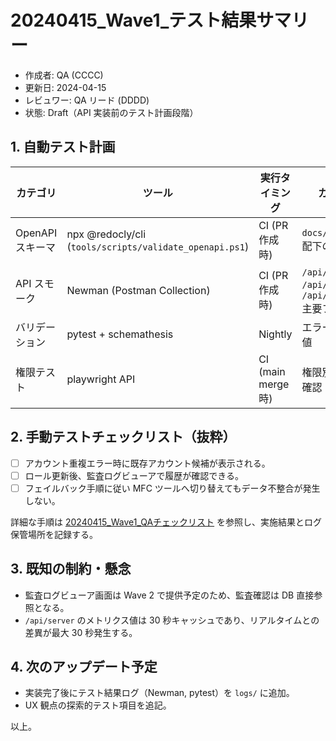 # 20240415_Wave1_テスト結果サマリー

- 作成者: QA (CCCC)
- 更新日: 2024-04-15
- レビュワー: QA リード (DDDD)
- 状態: Draft（API 実装前のテスト計画段階）

## 1. 自動テスト計画
| カテゴリ | ツール | 実行タイミング | カバレッジ | 備考 |
| --- | --- | --- | --- | --- |
| OpenAPI スキーマ | npx @redocly/cli (`tools/scripts/validate_openapi.ps1`) | CI (PR 作成時) | `docs/apis/admin` 配下の全定義 | 検証ログは `docs/apis/validation_logs/` に保存 |
| API スモーク | Newman (Postman Collection) | CI (PR 作成時) | `/api/server`, `/api/accounts`, `/api/admin/roles` 主要フロー | OpenAPI から自動生成したコレクションを利用 |
| バリデーション | pytest + schemathesis | Nightly | エラー応答・境界値 | `includeMetrics`, パスワードポリシー、排他制約を網羅 |
| 権限テスト | playwright API | CI (main merge時) | 権限別レスポンス確認 | `SERVER_VIEW`/`ACCOUNT_CREATE`/`ROLE_UPDATE` なしケース |

## 2. 手動テストチェックリスト（抜粋）
- [ ] アカウント重複エラー時に既存アカウント候補が表示される。
- [ ] ロール更新後、監査ログビューアで履歴が確認できる。
- [ ] フェイルバック手順に従い MFC ツールへ切り替えてもデータ不整合が発生しない。

詳細な手順は [20240415_Wave1_QAチェックリスト](20240415_qa_checklist.md) を参照し、実施結果とログ保管場所を記録する。

## 3. 既知の制約・懸念
- 監査ログビューア画面は Wave 2 で提供予定のため、監査確認は DB 直接参照となる。
- `/api/server` のメトリクス値は 30 秒キャッシュであり、リアルタイムとの差異が最大 30 秒発生する。

## 4. 次のアップデート予定
- 実装完了後にテスト結果ログ（Newman, pytest）を `logs/` に追加。
- UX 観点の探索的テスト項目を追記。

以上。
